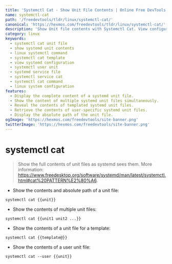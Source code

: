 ```yaml
---
title: 'Systemctl Cat - Show Unit File Contents | Online Free DevTools by Hexmos'
name: systemctl-cat
path: '/freedevtools/tldr/linux/systemctl-cat/'
canonical: 'https://hexmos.com/freedevtools/tldr/linux/systemctl-cat/'
description: 'Show Unit file contents with Systemctl Cat. View configurations, templates, and user units with this command. Free online tool, no registration required.'
category: linux
keywords:
  - systemctl cat unit file
  - show systemd unit contents
  - linux systemctl command
  - systemctl cat template
  - view systemd configuration
  - systemctl user unit
  - systemd service file
  - systemctl service cat
  - systemctl cat command
  - linux system configuration
features:
  - Display the complete content of a systemd unit file.
  - Show the content of multiple systemd unit files simultaneously.
  - Reveal the contents of templated systemd unit files.
  - Retrieve the contents of user-specific systemd unit files.
  - Display the absolute path of the unit file.
ogImage: 'https://hexmos.com/freedevtools/site-banner.png'
twitterImage: 'https://hexmos.com/freedevtools/site-banner.png'
---
```


# systemctl cat

> Show the full contents of unit files as systemd sees them.
> More information: <https://www.freedesktop.org/software/systemd/man/latest/systemctl.html#cat%20PATTERN%E2%80%A6>.

- Show the contents and absolute path of a unit file:

`systemctl cat {{unit}}`

- Show the contents of multiple unit files:

`systemctl cat {{unit1 unit2 ...}}`

- Show the contents of a unit file for a template:

`systemctl cat {{template@}}`

- Show the contents of a user unit file:

`systemctl cat --user {{unit}}`
